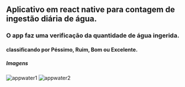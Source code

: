 ## Aplicativo em react native para contagem de ingestão diária de água.

### O app faz uma verificação da quantidade de água ingerida.
#### classificando por Péssimo, Ruim, Bom ou Excelente.

##### Imagens 
 ![appwater1](https://user-images.githubusercontent.com/5197047/89295420-57096400-d637-11ea-924f-2af51889b2ce.png) 
 ![appwater2](https://user-images.githubusercontent.com/5197047/89295507-80c28b00-d637-11ea-8f84-a474152d1e48.png) 
